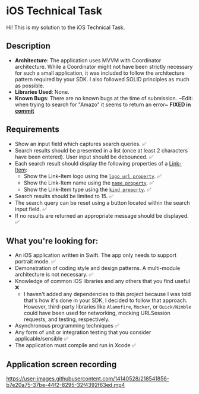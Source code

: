 # iOS Technical Task

Hi! This is my solution to the iOS Technical Task.

## Description
- **Architecture**: The application uses MVVM with Coordinator architecture. While a Coordinator might not have been strictly necessary for such a small application, it was included to follow the architecture pattern required by your SDK. I also followed SOLID principles as much as possible.
- **Libraries Used**: None.
- **Known Bugs**: There are no known bugs at the time of submission. ~Edit: when trying to search for "Amazo" it seems to return an error~ **FIXED in [commit](https://github.com/andrebbauer/ArgyleLinkLight/commit/be68a331c7edf88247b82af522631cf5b1643592)**
  
## Requirements
- Show an input field which captures search queries. ✅
- Search results should be presented in a list (once at least 2 characters have been entered). User input should be debounced. ✅
- Each search result should display the following properties of a [Link-Item](https://argyle.com/docs/developer-tools/api-reference#companies-and-platforms-link-items_id):
    - Show the Link-Item logo using the [`logo_url property`](https://argyle.com/docs/developer-tools/api-reference#companies-and-platforms-link-items_logo_url). ✅
    - Show the Link-Item name using the [`name property`](https://argyle.com/docs/developer-tools/api-reference#companies-and-platforms-link-items_name). ✅
    - Show the Link-Item type using the [`kind property`](https://argyle.com/docs/developer-tools/api-reference#companies-and-platforms-link-items_kind). ✅
- Search results should be limited to 15. ✅
- The search query can be reset using a button located within the search input field. ✅
- If no results are returned an appropriate message should be displayed. ✅

## What you're looking for:
- An iOS application written in Swift. The app only needs to support portrait mode. ✅
- Demonstration of coding style and design patterns. A multi-module architecture is not necessary. ✅
- Knowledge of common iOS libraries and any others that you find useful ❌
  - I haven't added any dependencies to this project because I was told that's how it's done in your SDK, I decided to follow that approach. However, third-party libraries like `Alamofire`, `Mocker`, or `Quick/Nimble` could have been used for networking, mocking URLSession requests, and testing, respectively.
- Asynchronous programming techniques ✅
- Any form of unit or integration testing that you consider applicable/sensible ✅
- The application must compile and run in Xcode ✅

## Application screen recording

https://user-images.githubusercontent.com/14140528/218541856-b7e20a75-37be-44f2-8295-32f4392f63ed.mp4
